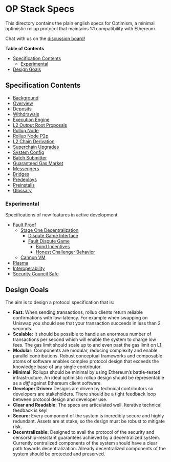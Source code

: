 # OP Stack Specs

This directory contains the plain english specs for Optimism, a minimal optimistic rollup protocol
that maintains 1:1 compatibility with Ethereum.

Chat with us on the [discussion board!](https://github.com/ethereum-optimism/specs/discussions)

<!-- START doctoc generated TOC please keep comment here to allow auto update -->
<!-- DON'T EDIT THIS SECTION, INSTEAD RE-RUN doctoc TO UPDATE -->
**Table of Contents**

- [Specification Contents](#specification-contents)
  - [Experimental](#experimental)
- [Design Goals](#design-goals)

<!-- END doctoc generated TOC please keep comment here to allow auto update -->

## Specification Contents

- [Background](background.md)
- [Overview](protocol/overview.md)
- [Deposits](protocol/deposits.md)
- [Withdrawals](protocol/withdrawals.md)
- [Execution Engine](protocol/exec-engine.md)
- [L2 Output Root Proposals](protocol/proposals.md)
- [Rollup Node](protocol/rollup-node.md)
- [Rollup Node P2p](protocol/rollup-node-p2p.md)
- [L2 Chain Derivation](protocol/derivation.md)
- [Superchain Upgrades](protocol/superchain-upgrades.md)
- [System Config](protocol/system_config.md)
- [Batch Submitter](protocol/batcher.md)
- [Guaranteed Gas Market](protocol/guaranteed-gas-market.md)
- [Messengers](protocol/messengers.md)
- [Bridges](protocol/bridges.md)
- [Predeploys](protocol/predeploys.md)
- [Preinstalls](protocol/preinstalls.md)
- [Glossary](glossary.md)

### Experimental

Specifications of new features in active development.

- [Fault Proof](./experimental/fault-proof/index.md)
  - [Stage One Decentralization]()
    - [Dispute Game Interface](./experimental/fault-proof/stage-one/dispute-game-interface.md)
    - [Fault Dispute Game](./experimental/fault-proof/stage-one/fault-dispute-game.md)
      - [Bond Incentives](./experimental/fault-proof/stage-one/bond-incentives.md)
      - [Honest Challenger Behavior](./experimental/fault-proof/stage-one/honest-challenger-fdg.md)
  - [Cannon VM](./experimental/fault-proof/cannon-fault-proof-vm.md)
- [Plasma](./experimental/plasma.md)
- [Interoperability](./interop/overview.md)
- [Security Council Safe](./experimental/security-council-safe.md)

## Design Goals

The aim is to design a protocol specification that is:

- **Fast:** When sending transactions, rollup clients return reliable confirmations with
  low-latency. For example when swapping on Uniswap you should see that your transaction
  succeeds in less than 2 seconds.
- **Scalable:** It should be possible to handle an enormous number of transactions
  per second which will enable the system to charge low fees. The gas limit should
  scale up to and even past the gas limit on L1.
- **Modular:** Components are modular, reducing complexity and enable parallel contributions.
  Robust conceptual frameworks and composable atoms of software enables complex protocol design
  that exceeds the knowledge base of any single contributor.
- **Minimal:** Rollups should be minimal by using Ethereum’s battle-tested infrastructure. An ideal
  optimistic rollup design should be representable as a _diff_ against Ethereum client software.
- **Developer Driven:** Designs are driven by technical contributors so developers are
  stakeholders. There should be a tight feedback loop between protocol design and developer use.
- **Clear and Readable:** The specs are articulated well. Iterative technical feedback is key!
- **Secure:** Every component of the system is incredibly secure and highly redundant. Assets
  are at stake, so the design must be robust to mitigate risk.
- **Decentralizable:** Designed to avail the protocol of the security and censorship-resistant
  guarantees achieved by a decentralized system.
  Currently centralized components of the system should have a clear path towards decentralization.
  Already decentralized components of the system should be protected and preserved.
